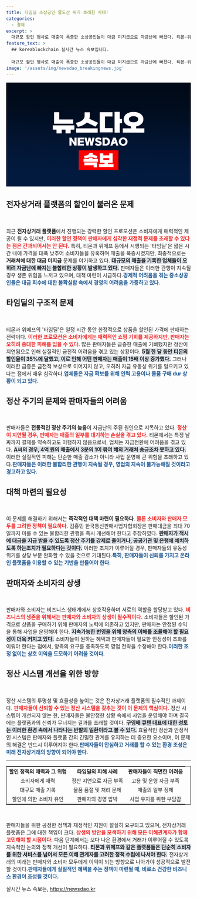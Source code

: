 ```yaml
---
title: 타임딜 소상공인 줄도산 위기 초래한 사태!
categories:
  - 경제
excerpt: >
  대규모 할인 행사로 매출이 폭증한 소상공인들이 대금 미지급으로 자금난에 빠졌다. 티몬·위메프의 타임딜이 판매자들의 위기를 가중시키며, 시급한 대책이 요구된다. 이 문제의 해결이 시급하다!
feature_text: >
  ## koreablockchain 실시간 뉴스 속보입니다.

  대규모 할인 행사로 매출이 폭증한 소상공인들이 대금 미지급으로 자금난에 빠졌다. 티몬·위메프의 타임딜이 판매자들의 위기를 가중시키며, 시급한 대책이 요구된다. 이 문제의 해결이 시급하다!
image: '/assets/img/newsdao_breakingnews.jpg'
---
```


<p><img src="/assets/img/newsdao_breakingnews.jpg" alt="koreablockchain 속보" /></p>

<h2 data-ke-size="size26">전자상거래 플랫폼의 할인이 불러온 문제</h2>

<p data-ke-size="size16">&nbsp;</p>  

<p>최근 <strong>전자상거래 플랫폼</strong>에서 진행되는 강력한 할인 프로모션은 소비자에게 매력적인 제공이 될 수 있지만, <b><span style="color: #ee2323;">이러한 할인 정책이 판매자에게 심각한 재정적 문제를 초래할 수 있다는 점은 간과되어서는 안 된다.</span></b> 특히, 티몬과 위메프 등에서 시행되는 '타임딜'은 짧은 시간 내에 가격을 대폭 낮추어 소비자들을 유혹하며 매출을 폭증시켰지만, 최종적으로는 <strong>거래처에 대한 대금 미지급</strong> 문제를 야기하고 있다. <b><span style="background-color: #21538527;">대규모의 매출을 기록한 업체들이 오히려 자금난에 빠지는 불합리한 상황이 발생하고 있다.</span></b> 판매자들은 이러한 관행이 지속될 경우 생존 위협을 느끼고 있으며, 대책 마련이 시급하다.<b><span style="color: #1a5490;">경제적 어려움을 겪는 중소상공인들은 대금 회수에 대한 불확실함 속에서 경영의 어려움을 가중하고 있다.</span></b> </p>

<h2 data-ke-size="size26">타임딜의 구조적 문제</h2>

<p data-ke-size="size16">&nbsp;</p>  

<p>티몬과 위메프의 '타임딜'은 일정 시간 동안 한정적으로 상품을 할인된 가격에 판매하는 전략이다. <b><span style="color: #ee2323;">이러한 프로모션은 소비자에게는 매력적인 쇼핑 기회를 제공하지만, 판매자는 오히려 중대한 피해를 입을 수 있다.</span></b> 많은 판매자들은 급증한 매출에 기뻐했지만 정산이 지연됨으로 인해 실질적인 금전적 어려움을 겪고 있는 상황이다. <b><span style="background-color: #21538527;">5월 한 달 동안 티몬의 할인율이 35%에 달했고, 이로 인해 어떤 판매자는 매출이 15배 이상 증가했다.</span></b> 그러나 이러한 급증은 금전적 보상으로 이어지지 않고, 오히려 자금 유동성 위기를 일으키고 있다는 점에서 매우 심각하다.<b><span style="color: #1a5490;">업체들은 자금 확보를 위해 인력 고용이나 물품 구매 dur 상황이 되고 있다.</span></b></p>

<h2 data-ke-size="size26">정산 주기의 문제와 판매자들의 어려움</h2>

<p data-ke-size="size16">&nbsp;</p>  

<p>판매자들은 <strong>전통적인 정산 주기의 늦음</strong>이 자금난의 주된 원인으로 지목하고 있다. <b><span style="color: #ee2323;">정산이 지연될 경우, 판매자는 매출의 일부를 대기하는 손실을 겪고 있다.</span></b> 티몬에서는 특정 날짜까지 결제를 약속하고도 이행하지 않음으로써, 업체는 자금전환에 어려움을 겪고 있다. <b><span style="background-color: #21538527;">A씨의 경우, 4억 원의 매출에서 3분의 1이 묶여 해외 거래처 송금조차 못하고 있다.</span></b> 이러한 실질적인 피해는 단순한 매출 감소가 아니라 사업 운영에 큰 위험을 초래하고 있다.<b><span style="color: #1a5490;">판매자들은 이러한 불합리한 관행이 지속될 경우, 영업의 지속이 불가능해질 것이라고 경고하고 있다.</span></b> </p>

<h2 data-ke-size="size26">대책 마련의 필요성</h2>

<p data-ke-size="size16">&nbsp;</p>  

<p>이 문제를 해결하기 위해서는 <strong>즉각적인 대책 마련이 필요하다</strong>. <b><span style="color: #ee2323;">물론 소비자와 판매자 모두를 고려한 정책이 필요하다.</span></b> 김홍민 한국통신판매사업자협회장은 판매대금을 최대 70일까지 미룰 수 있는 불합리한 관행을 즉시 개선해야 한다고 주장하였다. <b><span style="background-color: #21538527;">판매자가 적시에 대금을 지급 받을 수 있도록 정산 주기를 강제로 줄이거나, 공공기관 및 은행에 예치하도록 하는조치가 필요하다는 것이다.</span></b> 이러한 조치가 이루어질 경우, 판매자들의 유동성 위기를 상당 부분 완화할 수 있을 것으로 기대된다.<b><span style="color: #1a5490;">특히, 판매자들이 신뢰를 가지고 온라인 플랫폼을 이용할 수 있는 기반을 만들어야 한다.</span></b> </p>

<h2 data-ke-size="size26">판매자와 소비자의 상생</h2>

<p data-ke-size="size16">&nbsp;</p>  

<p>판매자와 소비자는 비즈니스 생태계에서 상호작용하며 서로의 역할을 할당받고 있다. <b><span style="color: #ee2323;">비즈니스의 생존을 위해서는 판매자와 소비자의 상생이 필수적이다.</span></b> 소비자들은 할인된 가격으로 상품을 구매하기 위해 판매자의 노력에 의존하고 있지만, 판매자는 안정된 수익을 통해 사업을 운영해야 한다. <b><span style="background-color: #21538527;">지속가능한 번영을 위해 양측의 이해를 조율해야 할 필요성이 더욱 커지고 있다.</span></b> 소비자들이 원하는 혜택과 판매자들이 필요한 안정성이 조화를 이뤄야 한다는 점에서, 양측의 요구를 충족하도록 영업 전략을 수정해야 한다.<b><span style="color: #1a5490;">이러한 조정 없이는 상호 이익을 도모하기 어려울 것이다.</span></b> </p>

<h2 data-ke-size="size26">정산 시스템 개선을 위한 방향</h2>

<p data-ke-size="size16">&nbsp;</p>  

<p>정산 시스템의 투명성 및 효율성을 높이는 것은 전자상거래 플랫폼의 필수적인 과제이다. <b><span style="color: #ee2323;">판매자들이 신뢰할 수 있는 정산 시스템을 갖추는 것이 이 문제의 핵심이다.</span></b> 정산 시스템이 개선되지 않는 한, 판매자들은 불안정한 상황 속에서 사업을 운영해야 하며 결국에는 플랫폼과의 신뢰가 무너지는 결과를 초래할 것이다. <b><span style="background-color: #21538527;">구영배 큐텐 대표에 대한 성토는 이러한 환경 속에서 나타나는 반발의 일환이라고 볼 수 있다.</span></b> 효율적인 정산과 안정적인 시스템은 판매자와 플랫폼 간의 긴밀한 관계를 유지하는 데 중요한 요소이며, 이 문제의 해결은 반드시 이루어져야 한다.<b><span style="color: #1a5490;">판매자들이 안심하고 거래를 할 수 있는 환경 조성은 미래 전자상거래의 방향이 되어야 한다.</span></b> </p>

<hr>  

<table style="border: 1px solid black; width: 100%; text-align: center;">  
<tr>  
<td style="text-align: center; height: 17px;"><b>할인 정책의 매력과 그 위험</b></td>  
<td style="text-align: center; height: 17px;"><b>타임딜의 피해 사례</b></td>  
<td style="text-align: center; height: 17px;"><b>판매자들이 직면한 어려움</b></td>  
</tr>  
<tr>  
<td style="text-align: center; height: 17px;">소비자에게 매력</td>  
<td style="text-align: center; height: 17px;">정산 지연으로 자금 부족</td>  
<td style="text-align: center; height: 17px;">고용 및 운영 자금 부족</td>  
</tr>  
<tr>  
<td style="text-align: center; height: 17px;">대규모 매출 기록</td>  
<td style="text-align: center; height: 17px;">물품 품절 및 처리 문제</td>  
<td style="text-align: center; height: 17px;">매출의 일부 정체</td>  
</tr>  
<tr>  
<td style="text-align: center; height: 17px;">할인에 의한 소비자 유인</td>  
<td style="text-align: center; height: 17px;">판매자의 경영 압박</td>  
<td style="text-align: center; height: 17px;">사업 유지를 위한 부담감</td>  
</tr>  
</table>  

<p data-ke-size="size16">&nbsp;</p>  

<p>판매자들을 위한 공정한 정책과 재정적인 지원이 절실히 요구되고 있으며, 전자상거래 플랫폼은 그에 대한 책임이 크다. <b><span style="color: #ee2323;">상생의 방안을 모색하기 위해 모든 이해관계자가 함께 고민해야 할 시점이다.</span></b> 다음 단계에서는 보다 나은 환경에서 거래가 이루어질 수 있도록 지속적인 논의와 정책 개선이 필요하다. <b><span style="background-color: #21538527;">티몬과 위메프와 같은 플랫폼들은 단순히 소비자를 위한 서비스를 넘어서 모든 이해 관계자를 고려한 정책 수립에 나서야 한다.</span></b> 전자상거래의 미래는 판매자와 소비자 모두에게 이익이 되는 방향으로 나아가야 성공적으로 발전할 것이다.<b><span style="color: #1a5490;">판매자들에게 실질적인 혜택을 주는 정책이 마련될 때, 비로소 건강한 비즈니스 환경이 조성될 것이다.</span></b></p>
실시간 뉴스 속보는, <a href="https://newsdao.kr" rel="dofollow">https://newsdao.kr</a>


